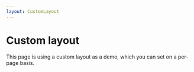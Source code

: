 ```yaml
---
layout: CustomLayout
---
```


# Custom layout

This page is using a custom layout as a demo, which you can set on a per-page basis.
